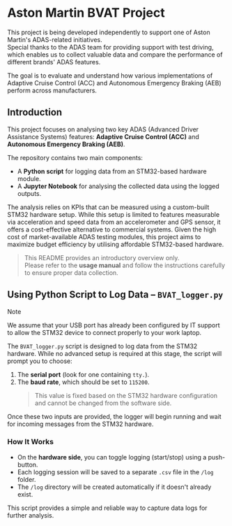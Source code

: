 # Aston Martin BVAT Project

This project is being developed independently to support one of Aston Martin's ADAS-related initiatives.  
Special thanks to the ADAS team for providing support with test driving, which enables us to collect valuable data and compare the performance of different brands' ADAS features.

The goal is to evaluate and understand how various implementations of Adaptive Cruise Control (ACC) and Autonomous Emergency Braking (AEB) perform across manufacturers.


## Introduction

This project focuses on analysing two key ADAS (Advanced Driver Assistance Systems) features: **Adaptive Cruise Control (ACC)** and **Autonomous Emergency Braking (AEB)**.

The repository contains two main components:
- A **Python script** for logging data from an STM32-based hardware module.
- A **Jupyter Notebook** for analysing the collected data using the logged outputs.

The analysis relies on KPIs that can be measured using a custom-built STM32 hardware setup. While this setup is limited to features measurable via acceleration and speed data from an accelerometer and GPS sensor, it offers a cost-effective alternative to commercial systems. Given the high cost of market-available ADAS testing modules, this project aims to maximize budget efficiency by utilising affordable STM32-based hardware.

> This README provides an introductory overview only.  
> Please refer to the **usage manual** and follow the instructions carefully to ensure proper data collection.

## Using Python Script to Log Data – `BVAT_logger.py`

> [!NOTE] 
> We assume that your USB port has already been configured by IT support to allow the STM32 device to connect properly to your work laptop.

The `BVAT_logger.py` script is designed to log data from the STM32 hardware. While no advanced setup is required at this stage, the script will prompt you to choose:
1. The **serial port** (look for one containing `tty.`).
2. The **baud rate**, which should be set to `115200`.  
   > This value is fixed based on the STM32 hardware configuration and cannot be changed from the software side.

Once these two inputs are provided, the logger will begin running and wait for incoming messages from the STM32 hardware.

### How It Works

- On the **hardware side**, you can toggle logging (start/stop) using a push-button.
- Each logging session will be saved to a separate `.csv` file in the `/log` folder.
- The `/log` directory will be created automatically if it doesn't already exist.

This script provides a simple and reliable way to capture data logs for further analysis.

